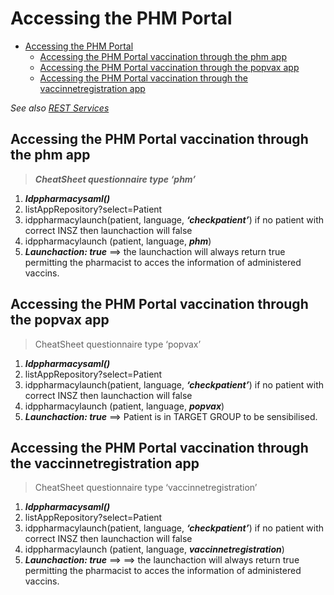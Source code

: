# Accessing the PHM Portal 

- [Accessing the PHM Portal](#accessing-the-phm-portal)
  - [Accessing the PHM Portal vaccination through the phm app](#accessing-the-phm-portal-vaccination-through-the-phm-app)
  - [Accessing the PHM Portal vaccination through the popvax app](#accessing-the-phm-portal-vaccination-through-the-popvax-app)
  - [Accessing the PHM Portal vaccination through the vaccinnetregistration app](#accessing-the-phm-portal-vaccination-through-the-vaccinnetregistration-app)

*See also [REST Services](https://apbcommunity.atlassian.net/wiki/spaces/FLUX/pages/105251339/Pharm+Forms+-+REST+Services)* 

## Accessing the PHM Portal vaccination through the phm app

>***CheatSheet questionnaire type ‘phm’***

1. ***Idppharmacysaml()***
2. listAppRepository?select=Patient
3. idppharmacylaunch(patient, language, ***‘checkpatient’***) if no patient with correct INSZ then launchaction will false
4. idppharmacylaunch (patient, language, ***phm***)
5. ***Launchaction: true*** ==> the launchaction will always return true permitting the pharmacist to acces the information of administered vaccins.



## Accessing the PHM Portal vaccination through the popvax app
>CheatSheet questionnaire type ‘popvax’

1. ***Idppharmacysaml()***
1. listAppRepository?select=Patient
1. idppharmacylaunch(patient, language, ***‘checkpatient’***) if no patient with correct INSZ then launchaction will false
1. idppharmacylaunch (patient, language, ***popvax***)
2. ***Launchaction: true*** ==> Patient is in TARGET GROUP to be sensibilised.


## Accessing the PHM Portal vaccination through the vaccinnetregistration app
>CheatSheet questionnaire type ‘vaccinnetregistration’

1. ***Idppharmacysaml()***
1. listAppRepository?select=Patient
1. idppharmacylaunch(patient, language, ***‘checkpatient’***) if no patient with correct INSZ then launchaction will false
1. idppharmacylaunch (patient, language, ***vaccinnetregistration***)
2. ***Launchaction: true*** ==> ==> the launchaction will always return true permitting the pharmacist to acces the information of administered vaccins.

